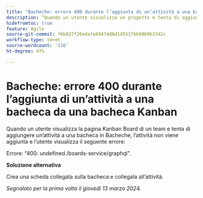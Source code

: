 ```yaml
---
title: "Bacheche: errore 400 durante l’aggiunta di un’attività a una bacheca da una pagina del team"
description: “Quando un utente visualizza un progetto e tenta di aggiungere un’attività a una bacheca, questa non viene aggiunta e l’utente visualizza un errore. È disponibile una soluzione alternativa.”
hidefromtoc: true
feature: Agile
source-git-commit: f6b027f26edafe69474d0d1d551f6b9909b3342c
workflow-type: tm+mt
source-wordcount: '116'
ht-degree: 47%

---
```



# Bacheche: errore 400 durante l’aggiunta di un’attività a una bacheca da una bacheca Kanban

Quando un utente visualizza la pagina Kanban Board di un team e tenta di aggiungere un’attività a una bacheca in Bacheche, l’attività non viene aggiunta e l’utente visualizza il seguente errore:

Errore: “400: undefined /boards-service/graphql”.

**Soluzione alternativa**

Crea una scheda collegata sulla bacheca e collegala all’attività.

_Segnalato per la prima volta il giovedì 13 marzo 2024._
